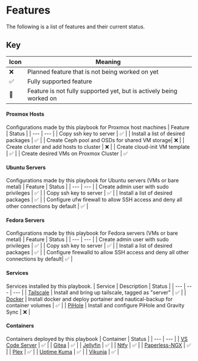 # Features
The following is a list of features and their current status. 
## Key
| Icon | Meaning|
| --- | --- |
| ❌ | Planned feature that is not being worked on yet |
| ✅ | Fully supported feature |
| 🚧 | Feature is not fully supported yet, but is actively being worked on |
#### Proxmox Hosts
Configurations made by this playbook for Proxmox host machines
| Feature | Status |
| --- | --- |
| Copy ssh key to server | ✅ |
| Install a list of desired packages | ✅ |
| Create Ceph pool and OSDs for shared VM storage| ❌ |
| Create cluster and add hosts to cluster | ❌ |
| Create cloud-init VM template | ✅ |
| Create desired VMs on Proxmox Cluster | ✅
#### Ubuntu Servers
Configurations made by this playbook for Ubuntu servers (VMs or bare metal)
| Feature | Status |
| --- | --- |
| Create admin user with sudo privileges | ✅ |
| Copy ssh key to server | ✅ |
| Install a list of desired packages | ✅ |
| Configure ufw firewall to allow SSH access and deny all other connections by default | ✅ |
#### Fedora Servers
Configurations made by this playbook for Fedora servers (VMs or bare metal)
| Feature | Status |
| --- | --- |
| Create admin user with sudo privileges | ✅ |
| Copy ssh key to server | ✅ |
| Install a list of desired packages | ✅ |
| Configure firewalld to allow SSH access and deny all other connections by default| ✅ |
#### Services
Services installed by this playbook.
| Service | Description | Status |
| --- | --- | --- |
| [Tailscale](https://tailscale.com/) | Install and bring up tailscale, tagged as "server" | ✅ |
| [Docker](https://www.docker.com/) | Install docker and deploy portainer and nautical-backup for container volumes | ✅ |
| [PiHole](https://pi-hole.net/) | Install and configure PiHole and Gravity Sync | ❌ |
#### Containers
Containers deployed by this playbook
| Container | Status |
| --- | --- |
| [VS Code Server](https://code.visualstudio.com/docs/remote/vscode-server) | ✅ |
| [Gitea](https://about.gitea.com/) | ✅ |
| [Jellyfin](https://jellyfin.org/) | ✅ |
| [Ntfy](https://ntfy.sh) | ✅ |
| [Paperless-NGX](https://docs.paperless-ngx.com/) | ✅ |
| [Plex](https://plex.tv) | ✅ |
| [Uptime Kuma](https://uptime.kuma.pet/) | ✅ |
| [Vikunja](https://vikunja.io/) | ✅ |

